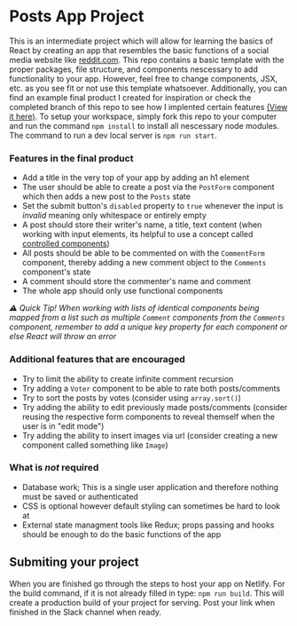 # Posts App Project
This is an intermediate project which will allow for learning the basics of React by creating an app that resembles the basic functions of a social media website like [reddit.com](reddit.com). This repo contains a basic template with the proper packages, file structure, and components nescessary to add functionality to your app. However, feel free to change components, JSX, etc. as you see fit or not use this template whatsoever. Additionally, you can find an example final product I created for inspiration or check the completed branch of this repo to see how I implented certain features [(View it here)](https://glittering-youtiao-d1213c.netlify.app). To setup your workspace, simply fork this repo to your computer and run the command `npm install` to install all nescessary node modules. The command to run a dev local server is `npm run start`.

### Features in the final product
- Add a title in the very top of your app by adding an h1 element
- The user should be able to create a post via the `PostForm` component which then adds a new post to the `Posts` state
- Set the submit button's `disabled` property to `true` whenever the input is _invalid_ meaning only whitespace or entirely empty
- A post should store their writer's name, a title, text content (when working with input elements, its helpful to use a concept called [controlled components](https://reactjs.org/docs/forms.html#controlled-components))
- All posts should be able to be commented on with the `CommentForm` component, thereby adding a new comment object to the `Comments` component's state
- A comment should store the commenter's name and comment
- The whole app should only use functional components

_⚠️ Quick Tip! When working with lists of identical components being mapped from a list such as multiple `Comment` components from the `Comments` component, remember to add a unique key property for each component or else React will throw an error_

### Additional features that are encouraged
- Try to limit the ability to create infinite comment recursion
- Try adding a `Voter` component to be able to rate both posts/comments
- Try to sort the posts by votes (consider using `array.sort()`)
- Try adding the ability to edit previously made posts/comments (consider reusing the respective form components to reveal themself when the user is in "edit mode")
- Try adding the ability to insert images via url (consider creating a new component called something like `Image`)

### What is *__not__* required
- Database work; This is a single user application and therefore nothing must be saved or authenticated
- CSS is optional however default styling can sometimes be hard to look at
- External state managment tools like Redux; props passing and hooks should be enough to do the basic functions of the app

## Submiting your project
When you are finished go through the steps to host your app on Netlify. For the build command, if it is not already filled in type: `npm run build`. This will create a production build of your project for serving. Post your link when finished in the Slack channel when ready.
